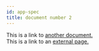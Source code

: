 ```yaml
---
id: app-spec
title: document number 2
---
```


This is a link to [another document.](doc3.md)  
This is a link to an [external page.](http://www.example.com)
